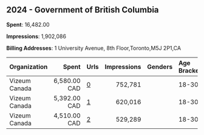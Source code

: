 ## 2024 - Government of British Columbia 
**Spent**: 16,482.00

**Impressions**: 1,902,086

**Billing Addresses**: 1 University Avenue, 8th Floor,Toronto,M5J 2P1,CA

|Organization|Spent|Urls|Impressions|Genders|Age Brackets|Country Codes|
|:---|---:|:---|---:|:---|:---|:---|
|Vizeum Canada|6,580.00 CAD|[0](https://www.snap.com/political-ads/asset/525b7354c4b486b2e7f642e2e4aab9cd57ffef0c8f62da7e930b32d35dbdeca8?mediaType=mp4)|752,781||18-30|canada|
|Vizeum Canada|5,392.00 CAD|[1](https://www.snap.com/political-ads/asset/8a4709bfa08bf600a8dbe551a8d632fb0fa44e4c6573a94b444cb06e58835c2c?mediaType=mp4)|620,016||18-30|canada|
|Vizeum Canada|4,510.00 CAD|[2](https://www.snap.com/political-ads/asset/1b7f1ae87472b0206acaf52f5155db60a84f4edbad6735882ed117c9bcec0bd9?mediaType=mp4)|529,289||18-30|canada|
